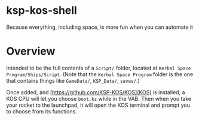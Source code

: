 # ksp-kos-shell
Because everything, including space, is more fun when you can automate it

# Overview

Intended to be the full contents of a `Script/` folder, located at `Kerbal Space Program/Ships/Script`. (Note that the `Kerbal Space Program` folder is the one that contains things like `GameData/`, `KSP_Data/`, `saves/`.)

Once added, and [https://github.com/KSP-KOS/KOS](KOS) is installed, a KOS CPU will let you choose `boot.ks` while in the VAB. Then when you take your rocket to the launchpad, it will open the KOS terminal and prompt you to choose from its functions.
